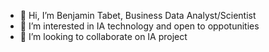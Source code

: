 - 👋 Hi, I’m Benjamin Tabet, Business Data Analyst/Scientist
- 👀 I’m interested in IA technology and open to oppotunities
- 💞️ I’m looking to collaborate on IA project
